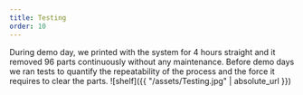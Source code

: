 ```yaml
---
title: Testing
order: 10
---
```

During demo day, we printed with the system for 4 hours straight and it removed 96 parts continuously without any maintenance. Before demo days we ran tests to quantify the repeatability of the process and the force it requires to clear the parts.
![shelf]({{ "/assets/Testing.jpg" | absolute_url }})
